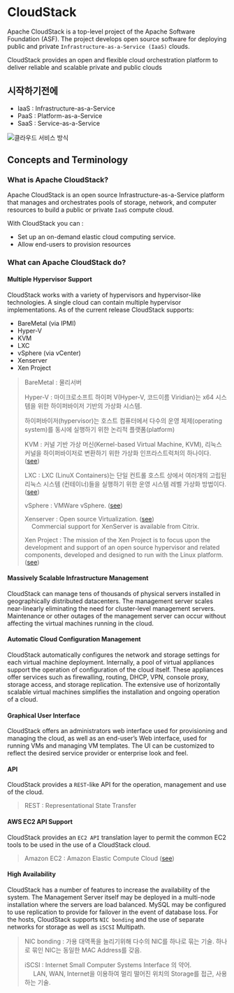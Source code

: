 # CloudStack
 Apache CloudStack is a top-level project of the Apache Software Foundation (ASF). The project develops open source software for deploying public and private `Infrastructure-as-a-Service (IaaS)` clouds.  

CloudStack provides an open and flexible cloud orchestration platform to deliver reliable and scalable private and public clouds  

## 시작하기전에

- IaaS : Infrastructure-as-a-Service
- PaaS : Platform-as-a-Service
- SaaS : Service-as-a-Service

![클라우드 서비스 방식](http://ncc.phinf.naver.net/20160713_127/1468377668993GdoYV_PNG/03.png?type=w646)

## Concepts and Terminology
### What is Apache CloudStack?
 Apache CloudStack is an open source Infrastructure-as-a-Service platform that manages and orchestrates pools of storage, network, and computer resources to build a public or private `IaaS` compute cloud.  

With CloudStack you can :  

- Set up an on-demand elastic cloud computing service.
- Allow end-users to provision resources

### What can Apache CloudStack do?
#### Multiple Hypervisor Support
 CloudStack works with a variety of hypervisors and hypervisor-like technologies. A single cloud can contain multiple hypervisor implementations. As of the current release CloudStack supports:  

- BareMetal (via IPMI)
- Hyper-V
- KVM
- LXC
- vSphere (via vCenter)
- Xenserver
- Xen Project

> BareMetal : 물리서버  
>
> Hyper-V : 마이크로소프트 하이퍼 V(Hyper-V, 코드이름 Viridian)는 x64 시스템을 위한 하이퍼바이저 기반의 가상화 시스템.  
>
> 하이퍼바이저(hypervisor)는 호스트 컴퓨터에서 다수의 운영 체제(operating system)를 동시에 실행하기 위한 논리적 플랫폼(platform)  
>
> KVM : 커널 기반 가상 머신(Kernel-based Virtual Machine, KVM),
 리눅스 커널을 하이퍼바이저로 변환하기 위한 가상화 인프라스트럭처의 하나이다. ([see](https://www.linux-kvm.org/page/Main_Page))  
>
>LXC : LXC (LinuX Containers)는 단일 컨트롤 호스트 상에서 여러개의 고립된 리눅스 시스템 (컨테이너)들을 실행하기 위한 운영 시스템 레벨 가상화 방법이다. ([see](https://linuxcontainers.org/lxc/introduction/))  
>
>vSphere : VMWare vSphere. ([see](https://www.vmware.com/products/vsphere.html))
>
>Xenserver : Open source Virtualization. ([see](https://xenserver.org))  
>&nbsp;&nbsp;&nbsp; Commercial support for XenServer is available from Citrix.
>
>Xen Project : The mission of the Xen Project is to focus upon the development and support of an open source hypervisor and related components, developed and designed to run with the Linux platform. ([see](https://www.xenproject.org))  

#### Massively Scalable Infrastructure Management
CloudStack can manage tens of thousands of physical servers installed in geographically distributed datacenters. The management server scales near-linearly eliminating the need for cluster-level management servers. Maintenance or other outages of the management server can occur without affecting the virtual machines running in the cloud.

#### Automatic Cloud Configuration Management
CloudStack automatically configures the network and storage settings for each virtual machine deployment. Internally, a pool of virtual appliances support the operation of configuration of the cloud itself. These appliances offer services such as firewalling, routing, DHCP, VPN, console proxy, storage access, and storage replication. The extensive use of horizontally scalable virtual machines simplifies the installation and ongoing operation of a cloud.

#### Graphical User Interface
CloudStack offers an administrators web interface used for provisioning and managing the cloud, as well as an end-user’s Web interface, used for running VMs and managing VM templates. The UI can be customized to reflect the desired service provider or enterprise look and feel.

#### API
CloudStack provides a `REST`-like API for the operation, management and use of the cloud.  

> REST : Representational State Transfer


#### AWS EC2 API Support
CloudStack provides an `EC2 API` translation layer to permit the common EC2 tools to be used in the use of a CloudStack cloud.  

> Amazon EC2 : Amazon Elastic Compute Cloud ([see](https://aws.amazon.com/ec2/))

#### High Availability
CloudStack has a number of features to increase the availability of the system. The Management Server itself may be deployed in a multi-node installation where the servers are load balanced. MySQL may be configured to use replication to provide for failover in the event of database loss. For the hosts, CloudStack supports `NIC bonding` and the use of separate networks for storage as well as `iSCSI` Multipath.  

> NIC bonding : 가용 대역폭을 늘리기위해 다수의 NIC를 하나로 묶는 기술. 하나로 묶인 NIC는 동일한 MAC Address를 갖음.  
>
> iSCSI :  Internet Small Computer Systems Interface 의 약어.  
> &nbsp;&nbsp;&nbsp;&nbsp; LAN, WAN, Internet을 이용하여 멀리 떨어진 위치의 Storage를 접근, 사용하는 기술.
